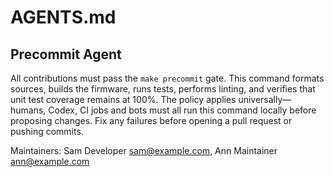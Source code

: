 # AGENTS.md

## Precommit Agent

All contributions must pass the `make precommit` gate. This command formats
sources, builds the firmware, runs tests, performs linting, and verifies that
unit test coverage remains at 100%. The policy applies universally—humans,
Codex, CI jobs and bots must all run this command locally before proposing
changes. Fix any failures before opening a pull request or pushing commits.

Maintainers: Sam Developer <sam@example.com>, Ann Maintainer <ann@example.com>
